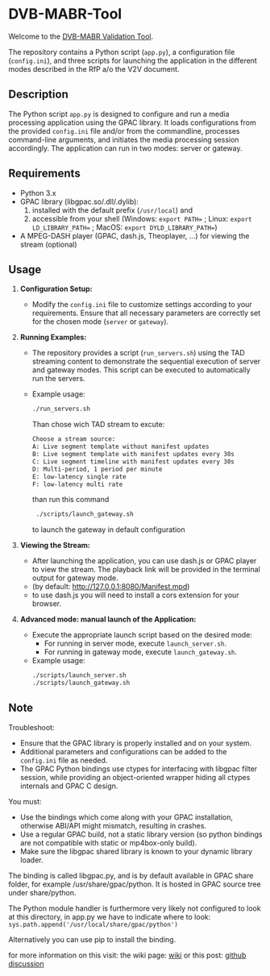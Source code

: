 # DVB-MABR-Tool

Welcome to the [DVB-MABR Validation Tool](https://dvb.org/news/rfp-released-for-dvb-mabr-validation-tool/).

The repository contains a Python script (`app.py`), a configuration file (`config.ini`), and three scripts for launching the application in the different modes described in the RfP a/o the V2V document.

## Description

The Python script `app.py` is designed to configure and run a media processing application using the GPAC library. It loads configurations from the provided `config.ini` file and/or from the commandline, processes command-line arguments, and initiates the media processing session accordingly. The application can run in two modes: server or gateway.

## Requirements

- Python 3.x
- GPAC library (libgpac.so/.dll/.dylib):
   1. installed with the default prefix (```/usr/local```) and
   2. accessible from your shell (Windows: ```export PATH=``` ; Linux: ```export LD_LIBRARY_PATH=``` ; MacOS: ```export DYLD_LIBRARY_PATH=```)
- A MPEG-DASH player (GPAC, dash.js, Theoplayer, ...) for viewing the stream (optional)

## Usage

1. **Configuration Setup:**
   - Modify the `config.ini` file to customize settings according to your requirements. Ensure that all necessary parameters are correctly set for the chosen mode (`server` or `gateway`).
   
2. **Running Examples:**
   - The repository provides a script (`run_servers.sh`) using the TAD streaming content to demonstrate the sequential execution of server and gateway modes. This script can be executed to automatically run the servers.
   - Example usage:
     ```bash
     ./run_servers.sh
     ```
     Than chose wich TAD stream to excute:

     ```bash
     Choose a stream source:
     A: Live segment template without manifest updates
     B: Live segment template with manifest updates every 30s
     C: Live segment timeline with manifest updates every 30s
     D: Multi-period, 1 period per minute
     E: low-latency single rate
     F: low-latency multi rate
     ```

     than run this command    
     ```bash
      ./scripts/launch_gateway.sh 
     ``` 
     
     to launch the gateway in default configuration

3. **Viewing the Stream:**
   - After launching the application, you can use dash.js or GPAC player to view the stream. The playback link will be provided in the terminal output for gateway mode.
   - (by default: http://127.0.0.1:8080/Manifest.mpd)
   - to use dash.js you will need to install a cors extension for your browser.

4. **Advanced mode: manual launch of the Application:**
   - Execute the appropriate launch script based on the desired mode:
     - For running in server mode, execute `launch_server.sh`.
     - For running in gateway mode, execute `launch_gateway.sh`.
   - Example usage:
     ```bash
     ./scripts/launch_server.sh
     ./scripts/launch_gateway.sh
     ```

## Note

Troubleshoot:
- Ensure that the GPAC library is properly installed and on your system.
- Additional parameters and configurations can be added to the `config.ini` file as needed.
- The GPAC Python bindings use ctypes for interfacing with libgpac filter session, while providing an object-oriented wrapper hiding all ctypes internals and GPAC C design.

You must:
- Use the bindings which come along with your GPAC installation, otherwise ABI/API might mismatch, resulting in crashes.
- Use a regular GPAC build, not a static library version (so python bindings are not compatible with static or mp4box-only build).
- Make sure the libgpac shared library is known to your dynamic library loader.

The binding is called libgpac.py, and is by default available in GPAC share folder, for example /usr/share/gpac/python. It is hosted in GPAC source tree under share/python.

The Python module handler is furthermore very likely not configured to look at this directory, in app.py we have to indicate where to look:
     ```
        sys.path.append('/usr/local/share/gpac/python')
     ```

Alternatively you can use pip to install the binding. 

for more information on this visit:
the wiki page: [wiki](https://wiki.gpac.io/Howtos/python/)
or this post:  [github discussion](https://github.com/gpac/gpac/issues/2161#issuecomment-1087281505)
